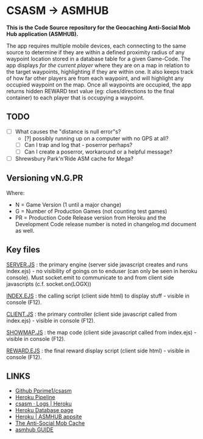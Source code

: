 # CSASM -> ASMHUB #
**This is the Code Source repository for the Geocaching Anti-Social Mob Hub application (ASMHUB).**

The app requires multiple mobile devices, each connecting to the same source to determine if they are within a defined proximity radius of any waypoint location stored in a database table for a given Game-Code. The app displays _for the current player_ where they are on a map in relation to the target waypoints, highlighting if they are within one. It also keeps track of how far other players are from each waypoint, and will highlight any occupied waypoint on the map. Once all waypoints are occupied, the app returns hidden REWARD text value (eg: clues/directions to the final container) to each player that is occupying a waypoint.

## TODO ##
- [ ] What causes the "distance is null error"s?
  - [?] possibly running up on a computer with no GPS at all? 
  - [ ] Can I trap and log that - poserror perhaps?
  - [ ] Can I create a poserror, workaround or a helpful message?
 - [ ] Shrewsbury Park'n'Ride ASM cache for Mega?
 
## Versioning vN.G.PR ##
Where:
- N = Game Version (1 until a major change)
- G = Number of Production Games (not counting test games)
- PR = Production Code Release version from Heroku
and the Development Code release number is noted in changelog.md document as well.

## Key files ##
[SERVER.JS](/server.js) : the primary engine (server side javascript creates and runs index.ejs) - no visibility of goings on to enduser (can only be seen in heroku console). Must socket.emit to communicate to and from client side javascripts (c.f. socket.on(LOGX))

[INDEX.EJS](/views/pages/index.ejs) : the calling script (client side html) to display stuff  - visible in console (F12).

[CLIENT.JS](/public/js/client.js) : the primary controller (client side javascript called from index.ejs) - visible in console (F12). 

[SHOWMAP.JS](/public/js/showmap.js) : the map code (client side javascript called from index.ejs) - visible in console (F12). 

[REWARD.EJS](/views/pages/reward.ejs) : the final reward display script (client side html) - visible in console (F12).


## LINKS ##
- [Github Pprime1/csasm	](https://github.com/Pprime1/csasm)
- [Heroku Pipeline](https://dashboard.heroku.com/pipelines/8ac5b1b3-7f26-4c08-a927-f54f4c14888f)
- [csasm · Logs | Heroku	](https://dashboard.heroku.com/apps/csasm/logs)
- [Heroku Database page	](https://data.heroku.com/dataclips)
- [Heroku | ASMHUB appsite	](https://asmhub.herokuapp.com/)
- [The Anti-Social Mob Cache](https://www.geocaching.com/geocache/GC9JEH6_the-anti-social-mob?guid=c7d27f31-980c-42ea-bd66-545bb5d77874)
- [asmhub GUIDE](https://enblesp1msgzhmk140wukq-on.drv.tw/asmhub/asmhubGuide.html)
